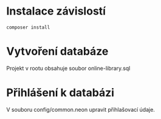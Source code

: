# Instalace závislostí
```
composer install
```

# Vytvoření databáze

Projekt v rootu obsahuje soubor online-library.sql

# Přihlášení k databázi
V souboru config/common.neon upravit přihlašovací údaje.

